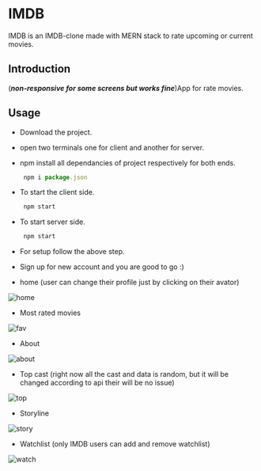 # IMDB
IMDB is an IMDB-clone made with MERN stack to rate upcoming or current movies.

## Introduction
(***non-responsive for some screens but works fine***)App for rate movies. 

## Usage

* Download the project.
* open two terminals one for client and another for server.
* npm install all dependancies of project respectively for both ends.
  ```js
   npm i package.json
  ```
* To start the client side. 
  ```js
   npm start
  ```
* To start server side. 
  ```js
   npm start
  ```
* For setup follow the above step.

* Sign up for new account and you are good to go :) 

* home (user can change their profile just by clicking on their avator)

![home](https://user-images.githubusercontent.com/52545996/185787012-94c8150c-91c8-4b6e-bcf1-11926493c81e.png)

* Most rated movies

![fav](https://user-images.githubusercontent.com/52545996/185787065-9e774f57-1f79-4945-b186-47158da5102b.png)

* About

![about](https://user-images.githubusercontent.com/52545996/185787084-4d6bd139-0924-4e3e-889a-7aab9304e2e9.png)

* Top cast (right now all the cast and data is random, but it will be changed according to api their will be no issue)

![top](https://user-images.githubusercontent.com/52545996/185787110-c5664363-3c13-4207-b340-696a9aaf1ddf.png)

* Storyline

![story](https://user-images.githubusercontent.com/52545996/185787191-762fbd03-1ac7-4690-a7cb-6fd8ece8b24c.png)

* Watchlist (only IMDB users can add and remove watchlist)

![watch](https://user-images.githubusercontent.com/52545996/185787239-88754098-9936-4b1f-8179-77a671630e6f.png)
